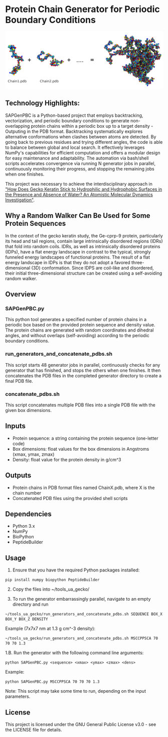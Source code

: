 # Protein Chain Generator for Periodic Boundary Conditions

![SAPGen](SAPGen.jpg?raw=true "SAPGen")

## Technology Highlights:
SAPGenPBC is a Python-based project that employs backtracking, vectorization, and periodic boundary conditions to generate non-overlapping protein chains within a periodic box up to a target density - Outputing in the PDB format. Backtracking systematically explores alternative conformations when clashes between atoms are detected. By going back to previous residues and trying different angles, the code is able to balance between global and local search. It effectively leverages NumPy's capabilities for efficient computation and offers a modular design for easy maintenance and adaptability. 
The automation via bash/shell scripts accelerates convergence via running N generator jobs in parallel, continuously monitoring their progress, and stopping the remaining jobs when one finishes. 

This project was necessary to achieve the interdisciplinary approach in ["How Does Gecko Keratin Stick to Hydrophilic and Hydrophobic Surfaces in the Presence and Absence of Water? An Atomistic Molecular Dynamics Investigation"](https://pubs.acs.org/doi/full/10.1021/acsnano.2c08627).

## Why a Random Walker Can Be Used for Some Protein Sequences

In the context of the gecko keratin study, the Ge-cprp-9 protein, particularly its head and tail regions, contain large intrinsically disordered regions (IDRs) that fold into random coils. IDRs, as well as intrinsically disordered proteins (IDPs), have a flat energy landscape in contrast to the typical, strongly funneled energy landscapes of functional proteins. The result of a flat energy landscape in IDPs is that they do not adopt a favored three-dimensional (3D) conformation. Since IDPS are coil-like and disordered, their initial three-dimensional structure can be created using a self-avoiding random walker.

## Overview

### SAPGenPBC.py

This python tool generates a specified number of protein chains in a periodic box based on the provided protein sequence and density value. The protein chains are generated with random coordinates and dihedral angles, and without overlaps (self-avoiding) according to the periodic boundary conditions.

### run_generators_and_concatenate_pdbs.sh

This script starts 48 generator jobs in parallel, continuously checks for any generator that has finished, and stops the others when one finishes. It then concatenates the PDB files in the completed generator directory to create a final PDB file.

### concatenate_pdbs.sh

This script concatenates multiple PDB files into a single PDB file with the given box dimensions.

## Inputs

- Protein sequence: a string containing the protein sequence (one-letter code)
- Box dimensions: float values for the box dimensions in Angstroms (xmax, ymax, zmax)
- Density: float value for the protein density in g/cm^3

## Outputs

- Protein chains in PDB format files named ChainX.pdb, where X is the chain number
- Concatenated PDB files using the provided shell scripts

## Dependencies

- Python 3.x
- NumPy
- BioPython
- PeptideBuilder

## Usage

1. Ensure that you have the required Python packages installed:

```
pip install numpy biopython PeptideBuilder
```

2. Copy the files into ~/tools_ua_gecko/

3. To run the generator embarrassingly parallel, navigate to an empty directory and run

```
~/tools_ua_gecko/run_generators_and_concatenate_pdbs.sh SEQUENCE BOX_X BOX_Y BOX_Z DENSITY
```

Example (7x7x7 nm at 1.3 g cm^-3 density):
```
~/tools_ua_gecko/run_generators_and_concatenate_pdbs.sh MSCCPPSCA 70 70 70 1.3
```

1.B. Run the generator with the following command line arguments:

```
python SAPGenPBC.py <sequence> <xmax> <ymax> <zmax> <dens>
```

Example:

```
python SAPGenPBC.py MSCCPPSCA 70 70 70 1.3
```

Note: This script may take some time to run, depending on the input parameters.

## License

This project is licensed under the GNU General Public License v3.0 - see the LICENSE file for details.    
